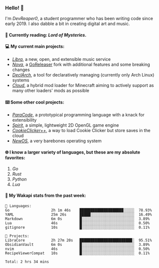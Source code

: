### Hello! 👋

I'm _DevReaper0_, a student programmer who has been writing code since early 2019. I also dabble a bit in creating digital art and music.

#### 📖 Currently reading: *Lord of Mysteries*.

#### 💻 My current main projects:

-   _[Libra](https://github.com/LibraMusic)_, a new, open, and extensible music service
-   _[Nova](https://github.com/LibraMusic/Nova)_, a [GoReleaser](https://github.com/goreleaser/goreleaser) fork with additional features and some breaking changes
-   _[DeclArch](https://github.com/DevReaper0/declarch)_, a tool for declaratively managing (currently only Arch Linux) systems
-   _[Cloud](https://github.com/CloudLoaderMC/CloudLoader)_, a hybrid mod loader for Minecraft aiming to actively support as many other loaders' mods as possible

#### ⌨️ Some other cool projects:

-   _[ParaCode](https://github.com/ParaCodeLang/ParaCode)_, a prototypical programming language with a knack for extensibility
-   _[Spirit](https://gitlab.com/DevReaper0/SpiritEngine)_, a simple, lightweight 2D OpenGL game engine
-   _[CookieClicker++](https://github.com/DevReaper0/CookieClickerPlusPlus)_, a way to load Cookie Clicker but store saves in the cloud
-   _[NewOS](https://github.com/DevReaper0/NewOS)_, a very barebones operating system

#### 🌐 I know a larger variety of languages, but these are my absolute favorites:

1. _Go_
2. _Rust_
3. _Python_
4. _Lua_

#### 📡 My Wakapi stats from the past week:

```text
💾 Languages:
Go                   2h 1m 46s    ████████████████████░░░░░  78.93%
YAML                 25m 26s      █████░░░░░░░░░░░░░░░░░░░░  16.49%
Markdown             6m 0s        █░░░░░░░░░░░░░░░░░░░░░░░░  3.89%
Lua                  46s          █░░░░░░░░░░░░░░░░░░░░░░░░  0.50%
gitignore            10s          █░░░░░░░░░░░░░░░░░░░░░░░░  0.11%

💼 Projects:
LibraCore            2h 27m 20s   ████████████████████████░  95.51%
ObsidianVault        6m 0s        █░░░░░░░░░░░░░░░░░░░░░░░░  3.89%
nvim                 46s          █░░░░░░░░░░░░░░░░░░░░░░░░  0.50%
RecipeViewerCompat   10s          █░░░░░░░░░░░░░░░░░░░░░░░░  0.11%

Total: 2 hrs 34 mins
```
